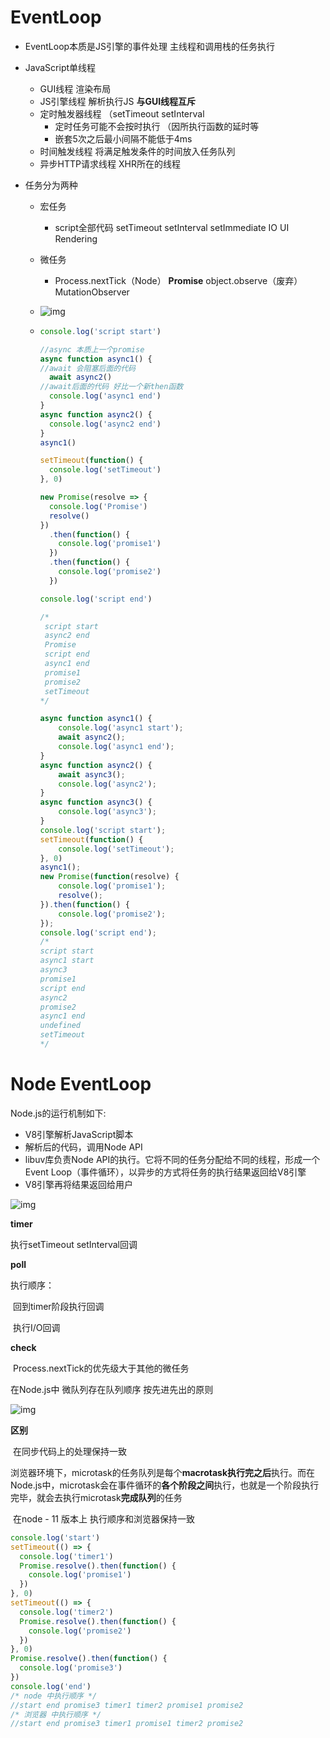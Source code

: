 # EventLoop

- EventLoop本质是JS引擎的事件处理 主线程和调用栈的任务执行 

- JavaScript单线程

  - GUI线程 渲染布局
  - JS引擎线程 解析执行JS  **与GUI线程互斥**
  - 定时触发器线程 （setTimeout setInterval
    - 定时任务可能不会按时执行 （因所执行函数的延时等
    - 嵌套5次之后最小间隔不能低于4ms
  - 时间触发线程 将满足触发条件的时间放入任务队列
  - 异步HTTP请求线程 XHR所在的线程

- 任务分为两种 

  - 宏任务
    - script全部代码 setTimeout setInterval setImmediate IO UI Rendering

  - 微任务

    - Process.nextTick（Node） **Promise**  object.observe（废弃） MutationObserver

  - ![img](https://p1-jj.byteimg.com/tos-cn-i-t2oaga2asx/gold-user-assets/2019/1/18/16860ae5ad02f993~tplv-t2oaga2asx-watermark.awebp)

  - ```javascript
    console.log('script start')
    
    //async 本质上一个promise
    async function async1() {
    //await 会阻塞后面的代码
      await async2()
    //await后面的代码 好比一个新then函数
      console.log('async1 end')
    }
    async function async2() {
      console.log('async2 end') 
    }
    async1()
    
    setTimeout(function() {
      console.log('setTimeout')
    }, 0)
    
    new Promise(resolve => {
      console.log('Promise')
      resolve()
    })
      .then(function() {
        console.log('promise1')
      })
      .then(function() {
        console.log('promise2')
      })
    
    console.log('script end')
    
    /*
     script start
     async2 end
     Promise
     script end
     async1 end
     promise1
     promise2
     setTimeout
    */
    
    async function async1() {
        console.log('async1 start');
        await async2();                
        console.log('async1 end');
    }
    async function async2() {
        await async3(); 
        console.log('async2');
    }
    async function async3() {
        console.log('async3');
    }
    console.log('script start');
    setTimeout(function() {
        console.log('setTimeout');
    }, 0)
    async1();
    new Promise(function(resolve) {
        console.log('promise1');
        resolve();
    }).then(function() {
        console.log('promise2');
    });
    console.log('script end');
    /*
    script start
    async1 start
    async3
    promise1
    script end
    async2
    promise2
    async1 end
    undefined
    setTimeout
    */
    ```



# Node EventLoop

Node.js的运行机制如下:

- V8引擎解析JavaScript脚本
- 解析后的代码，调用Node API
- libuv库负责Node API的执行。它将不同的任务分配给不同的线程，形成一个Event Loop（事件循环），以异步的方式将任务的执行结果返回给V8引擎
- V8引擎再将结果返回给用户

![img](https://p1-jj.byteimg.com/tos-cn-i-t2oaga2asx/gold-user-assets/2019/1/12/16841bd9860c1ee9~tplv-t2oaga2asx-zoom-in-crop-mark:1304:0:0:0.awebp)

**timer**

执行setTimeout setInterval回调

**poll**

执行顺序：

​	回到timer阶段执行回调

​	执行I/O回调

**check**

​	Process.nextTick的优先级大于其他的微任务

在Node.js中 微队列存在队列顺序 按先进先出的原则

![img](https://p1-jj.byteimg.com/tos-cn-i-t2oaga2asx/gold-user-assets/2019/1/12/16841d5f85468047~tplv-t2oaga2asx-zoom-in-crop-mark:1304:0:0:0.awebp)

**区别**

​	在同步代码上的处理保持一致

​	浏览器环境下，microtask的任务队列是每个**macrotask执行完之后**执行。而在Node.js中，microtask会在事件循环的**各个阶段之间**执行，也就是一个阶段执行完毕，就会去执行microtask**完成队列**的任务

​	在node - 11 版本上 执行顺序和浏览器保持一致

```javascript
console.log('start')
setTimeout(() => {
  console.log('timer1')
  Promise.resolve().then(function() {
    console.log('promise1')
  })
}, 0)
setTimeout(() => {
  console.log('timer2')
  Promise.resolve().then(function() {
    console.log('promise2')
  })
}, 0)
Promise.resolve().then(function() {
  console.log('promise3')
})
console.log('end')
/* node 中执行顺序 */
//start end promise3 timer1 timer2 promise1 promise2
/* 浏览器 中执行顺序 */
//start end promise3 timer1 promise1 timer2 promise2
```

